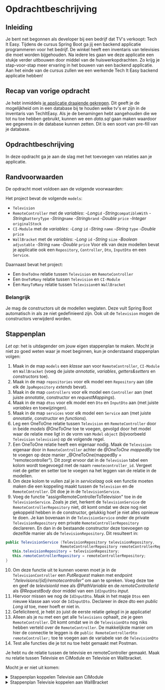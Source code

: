 # Opdrachtbeschrijving

## Inleiding

Je bent net begonnen als developer bij een bedrijf dat TV's verkoopt: Tech It Easy. Tijdens de cursus Spring Boot ga jij een backend applicatie programmeren voor het bedrijf. De winkel heeft een inventaris van televisies die moet worden bijgehouden. Na iedere les gaan we deze applicatie een stukje verder uitbouwen door middel van de huiswerkopdrachten. Zo krijg je stap-voor-stap meer ervaring in het bouwen van een backend applicatie. Aan het einde van de cursus zullen we een werkende Tech It Easy backend applicatie hebben!

## Recap van vorige opdracht

Je hebt inmiddels [je applicatie draaiende gekregen](https://github.com/hogeschoolnovi/backend-spring-boot-tech-it-easy-service-dto-uitwerkingen). Dit geeft je de mogelijkheid om in een database bij te houden welke tv's er zijn in de inventaris van TechItEasy. Als je de benamingen hebt aangehouden die we tot nu toe hebben gebruikt, kunnen we een _data.sql_ gaan maken waardoor we gegevens in de database kunnen zetten. Dit is een soort van pre-fill van je database. 

## Opdrachtbeschrijving
In deze opdracht ga je aan de slag met het toevoegen van relaties aan je applicatie.

## Randvoorwaarden
De opdracht moet voldoen aan de volgende voorwaarden:

Het project bevat de volgende `models`:
  - `Television`
  - `RemoteController` met de _variables_: 
    -_Long_`id`
    -_String_`compatibleWith`
    -_String_`batteryType`
    -_String_`name`
    -_String_`brand`
    -_Double_ `price`
    -_Integer_ `originalStock`
  - `CI-Module` met de _variables_:
    -_Long_ `id`
    -_String_ `name`
    -_String_ `type`
    -_Double_ `price`
  - `WallBracket` met de _variables_:
    -_Long_ `id`
    -_String_ `size`
    -_Boolean_ `adjustable`
    -_String_ `name`
    -_Double_ `price`
Voor elk van deze modellen bevat je applicatie ook een `Repository`, `Controller`, `Dto`, `InputDto` en een `Service`.

Daarnaast bevat het project:
- Een `OneToOne` relatie tussen `Television` en `RemoteController`
- Een `OneToMany` relatie tussen `Television` en `CI-Module`
- Een `ManyToMany` relatie tussen `Television`en `WallBracket`

### Belangrijk
Je mag de constructors uit de modellen weglaten. Deze vult Spring Boot automatisch in als ze niet gedefinieerd zijn. Ook uit de `Television` mogen de constructors verwijderd worden.

## Stappenplan
_Let op_: het is uitdagender om jouw eigen stappenplan te maken. Mocht je niet zo goed weten waar je moet beginnen, kun je onderstaand stappenplan volgen:

1. Maak in de map `models` een _klasse_ aan voor `RemoteController`, `CI-Module` en `WallBracket` (voeg de juiste _annotatie_, _variables_, _getters&setters_ en _constructors_ toe).
2. Maak in de map `repositories` voor elk model een `Repository` aan (die elk de `JpaRepository` _extends_ bevat).
3. Maak in de map `controllers` voor elk model een `Controller` aan (met juiste _annotatie_, constructor en _requestMappings_).
4. Maak in de map `dtos` voor elk model een `Dto` en `InputDto` aan (met juiste _variables_ en toewijzingen).
5. Maak in de map `services` voor elk model een `Service` aan (met juiste _annotatie_, constructor en _functions_).
6. Leg een OneToOne relatie tussen `Television` en `RemoteController` door in beide _models_ _@OneToOne_ toe te voegen, gevolgd door het model waar de relatie mee ligt in de vorm van `Model` `object` (bijvoorbeeld `Television` `television`) op de volgende regel.
7. Een OneToOne relatie heeft een eigenaar nodig. Maak de `Television` eigenaar door in `RemoteController` achter de _@OneToOne_ _mappedBy_ toe te voegen op deze manier _@OneToOne(mappedBy = "remotecontroller"). Dit zorgt ervoor dat in de `Television` tabel een kolom wordt toegevoegd met de naam `remotecontroller_id`. Vergeet niet de getter en setter toe te voegen na het leggen van de relatie in de modellen.
8. Om deze kolom te vullen zal je in _servicelaag_ ook een functie moeten maken die een koppeling maakt tussen de `Television` en de `RemoteController`. Dit doe je in de `TelevisionService`.
9. Voeg de functie "assignRemoteControllerToTelevision" toe in de `TelevisionService`. Zoals je ziet, herkent de `TelevisionService` de `RemoteControllerRepository` niet, dit komt omdat we deze nog niet gekoppeld hebben in de constructor, gelukkig hoef je niet alles opnieuw te doen. Je kan bovenaan in de `TelevisionService` onder de private `TelevisionRepository` een private `RemoteControllerRepository` declareren. En dan in de bestaande constructor deze toevoegen op dezelfde manier als de `TelevisionRepository`. Dit resulteert in: 

 ```java
 public TelevisionService (TelevisionRepository televisionRepository, 
                          RemoteControllerRepository remoteControllerRepository) {
    this.televisionRepository = televisionRepository;
    this.remoteControllerRepository = remoteControllerRepository;
}
 ```
 
10. Om deze functie uit te kunnen voeren moet je in de `TelevisionController` een _PutRequest_ maken met endpoint _"/televisions/{id}/remotecontroller"_ om aan te spreken. Voeg deze toe en geef de _televisionId_ mee als _@PathVariable_ en de _remoteControllerId_ als _@RequestBody_ door middel van een `IdInputDto` _input_.  
11. Hiervoor missen we nog de `IdInputDto`. Maak in het mapje `Dtos` een nieuwe klasse aan voor de `IdInputDto`. Declareer in deze dto een _public Long id_ toe, meer hoeft er niet in.
12. Gefeliciteerd, je hebt zo juist de eerste relatie gelegd in je applicatie!
13. Alleen als je nu met een get alle `Televisions` ophaalt, zie je geen `RemoteController`. Dit komt omdat we in de `TelevisionDto` nog niks hebben verteld over de `RemoteController`. De makkelijkste manier om hier de connectie te leggen is de `public RemoteControllerDto remoteController;` toe te voegen aan de variabele van de `TelevisionDto` 
14. Test alle functies die je tot nu toe hebt gemaakt met Postman.

Je hebt nu de relatie tussen de televisie en remoteController gemaakt. Maak nu relatie tussen Televisie en CiModule en Televisie en Wallbracket.

Mocht je er niet uit komen:
<details>
<summary>
Stappenplan koppelen Televisie aan CiModule
</summary>

 
1. Een OneToMany relatie heeft een eigenaar nodig. Maak de `Television` eigenaar door in `CiModule` achter de _@OneToMany_ _mappedBy_ toe te voegen op deze manier `@ManyToOne(fetch = Fetchtype.EAGER) @JoinColumn(name = "ci_module_id")`. Dit zorgt ervoor dat in de `Television` tabel een kolom wordt toegevoegd met de naam `ci_module_id`. Vergeet niet de getter en setter toe te voegen na het leggen van de relatie in de modellen.
2. Om deze kolom te vullen zal je in _servicelaag_ ook een functie moeten maken die een koppeling maakt tussen de `Television` en de `CiModule`. Dit doe je in de `TelevisionService`.
3. Voeg de functie "assignCiModuleToTelevision" toe in de `TelevisionService`. Zoals je ziet, herkent de `TelevisionService` de `CiModuleRepository` niet (door de rode kringeltjes), dit komt omdat we deze nog niet gekoppeld hebben in de constructor, gelukkig hoef je niet alles opnieuw te doen. Je kan bovenaan in de `TelevisionService` onder de private `TelevisionRepository` een private `CiModuleRepository` declareren. En dan in de bestaande constructor deze toevoegen op dezelfde manier als de `TelevisionRepository`.
 
4. Om deze functie uit te kunnen voeren moet je in de `TelevisionController` een _PutRequest_ maken met endpoint _"/televisions/{id}/cimodule"_ om aan te spreken. Voeg deze toe en geef de _televisionId_ mee als _@PathVariable_ en de _cimoduleId_ als _@RequestBody_ door middel van een `IdInputDto` _input_.  
5. Alleen als je nu met een get alle `Televisions` ophaalt, zie je geen `CiModule`. Dit komt omdat we in de `TelevisionDto` nog niks hebben verteld over de `CiModuleDto`. De makkelijkste manier om hier de connectie te leggen is de `public CiModuleDto ciModuleDto;` toe te voegen aan de variabele van de `TelevisionDto` 
6. Test alle functies die je tot nu toe hebt gemaakt met Postman.
</details>


<details>
<summary>
Stappenplan Televisie koppelen aan WallBracket
</summary>

 
1. Een ManyToMany relatie heeft een eigenaar nodig. Maak de `Television` eigenaar door in `WallBracket` achter de _@ManyToMany_ _mappedBy_ toe te voegen op deze manier
`@ManyToMany
 @JoinTable(name = "television_Wallbrackets", joinColumns @JoinColumn(name = "television"), inverseJoinColumns = @JoinColumn(name = "wallbracket")` . Dit zorgt ervoor dat er een koppeltabel wordt aangemaakt met het id van de television en het id van de wallbracket. Vergeet niet de getter en setter toe te voegen na het leggen van de relatie in de modellen.
2. Om deze kolom te vullen zal je in _servicelaag_ ook een functie moeten maken die een koppeling maakt tussen de `Television` en de `WallBracket`. Dit doe je in de `TelevisionService`.
3. Voeg de functie "assignWallBracketToTelevision" toe in de `TelevisionService`. Zoals je ziet, herkent de `TelevisionService` de `WallBracketRepository` niet (door de rode kringeltjes), dit komt omdat we deze nog niet gekoppeld hebben in de constructor, gelukkig hoef je niet alles opnieuw te doen. Je kan bovenaan in de `TelevisionService` onder de private `TelevisionRepository` een private `WallBracketRepository` declareren. En dan in de bestaande constructor deze toevoegen op dezelfde manier als de `TelevisionRepository`.
 
4. Om deze functie uit te kunnen voeren moet je in de `TelevisionController` een _PutRequest_ maken met endpoint _"/televisions/{id}/wallbracket"_ om aan te spreken. Voeg deze toe en geef de _televisionId_ mee als _@PathVariable_ en de _wallbracketId_ als _@RequestBody_ door middel van een `IdInputDto` _input_.  
5. Alleen als je nu met een get alle `Televisions` ophaalt, zie je geen `WallBracket`. Dit komt omdat we in de `TelevisionDto` nog niks hebben verteld over de `WallbracketDto`. De makkelijkste manier om hier de connectie te leggen is de `public WallbracketDto wallbracketDto;` toe te voegen aan de variabele van de `TelevisionDto` 
6. Test alle functies die je tot nu toe hebt gemaakt met Postman.
</details>
